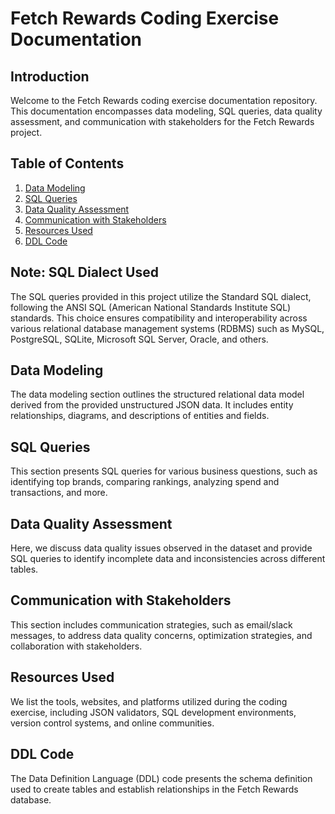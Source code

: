 # Fetch Rewards Coding Exercise Documentation

## Introduction

Welcome to the Fetch Rewards coding exercise documentation repository. This documentation encompasses data modeling, SQL queries, data quality assessment, and communication with stakeholders for the Fetch Rewards project.

## Table of Contents

1. [Data Modeling](#data-modeling)
2. [SQL Queries](#sql-queries)
3. [Data Quality Assessment](#data-quality-assessment)
4. [Communication with Stakeholders](#communication-with-stakeholders)
5. [Resources Used](#resources-used)
6. [DDL Code](#ddl-code)

## Note: SQL Dialect Used

The SQL queries provided in this project utilize the Standard SQL dialect, following the ANSI SQL (American National Standards Institute SQL) standards. This choice ensures compatibility and interoperability across various relational database management systems (RDBMS) such as MySQL, PostgreSQL, SQLite, Microsoft SQL Server, Oracle, and others.


## Data Modeling

The data modeling section outlines the structured relational data model derived from the provided unstructured JSON data. It includes entity relationships, diagrams, and descriptions of entities and fields.

## SQL Queries

This section presents SQL queries for various business questions, such as identifying top brands, comparing rankings, analyzing spend and transactions, and more.

## Data Quality Assessment

Here, we discuss data quality issues observed in the dataset and provide SQL queries to identify incomplete data and inconsistencies across different tables.

## Communication with Stakeholders

This section includes communication strategies, such as email/slack messages, to address data quality concerns, optimization strategies, and collaboration with stakeholders.

## Resources Used

We list the tools, websites, and platforms utilized during the coding exercise, including JSON validators, SQL development environments, version control systems, and online communities.

## DDL Code

The Data Definition Language (DDL) code presents the schema definition used to create tables and establish relationships in the Fetch Rewards database.
